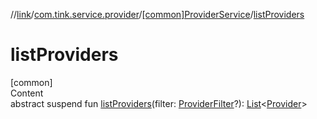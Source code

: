 //[link](../../index.md)/[com.tink.service.provider](../index.md)/[[common]ProviderService](index.md)/[listProviders](list-providers.md)



# listProviders  
[common]  
Content  
abstract suspend fun [listProviders](list-providers.md)(filter: [ProviderFilter](../[common]-provider-filter/index.md)?): [List](https://kotlinlang.org/api/latest/jvm/stdlib/kotlin.collections/-list/index.html)<[Provider](../../com.tink.model.provider/[common]-provider/index.md)>  



